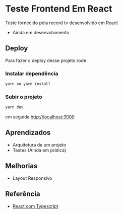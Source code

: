 
# Teste Frontend Em React
Teste fornecido pela record tv desenvolvido em React

- Ainda em desenvolvimento


## Deploy

Para fazer o deploy desse projeto rode

### Instalar dependência

```bash
yarn ou yarn install
```
### Subir o projeto
```bash
yarn dev
```

em seguida [http://localhost:3000](http://localhost:3000) 

## Aprendizados

- Arquitetura de um projeto
- Testes (Ainda em prática)


## Melhorias

- Layout Responsivo

## Referência
 - [React com Typescript](https://cursos.alura.com.br/formacao-react-ts)

